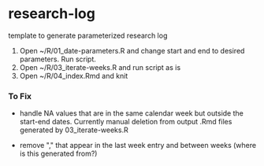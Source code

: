 # research-log
template to generate parameterized research log

1. Open ~/R/01_date-parameters.R and change start and end to desired parameters. Run script.
2. Open ~/R/03_iterate-weeks.R and run script as is
3. Open ~/R/04_index.Rmd and knit


### To Fix

* handle NA values that are in the same calendar week but outside the start-end dates. Currently manual deletion from output .Rmd files generated by 03_iterate-weeks.R

* remove "," that appear in the last week entry and between weeks (where is this generated from?)